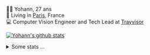<p>
  👨🏻 <bold>Yohann</bold>, 27 ans<br/>
  💼 Living in <a href="https://www.google.com/maps?q=paris">Paris</a>, France<br/>
  💻 Computer Vision Engineer and Tech Lead at <a href="https://trayvisor.com/">Trayvisor</a><br/>
</p>

<a href="https://github.com/anuraghazra/github-readme-stats"><img align="center" src="https://github-readme-stats-go94hl40s-yohann84l.vercel.app//api?username=yohann84L&show_icons=true&include_all_commits=true" alt="Yohann's github stats" /> </a>


<details>
  <summary>Some stats ...</summary><br/>
  

<!--START_SECTION:waka-->
![Code Time](http://img.shields.io/badge/Code%20Time-1%2C004%20hrs%2049%20mins-blue)

![Profile Views](http://img.shields.io/badge/Profile%20Views-0-blue)

**🐱 My GitHub Data** 

> 📦 440.7 kB Used in GitHub's Storage 
 > 
> 🏆 98 Contributions in the Year 2024
 > 
> 🚫 Not Opted to Hire
 > 
> 📜 24 Public Repositories 
 > 
> 🔑 21 Private Repositories 
 > 
**I'm an Early 🐤** 

```text
🌞 Morning                18021 commits       ████████░░░░░░░░░░░░░░░░░   30.26 % 
🌆 Daytime                34492 commits       ██████████████░░░░░░░░░░░   57.92 % 
🌃 Evening                6876 commits        ███░░░░░░░░░░░░░░░░░░░░░░   11.55 % 
🌙 Night                  163 commits         ░░░░░░░░░░░░░░░░░░░░░░░░░   00.27 % 
```
📅 **I'm Most Productive on Wednesday** 

```text
Monday                   11511 commits       █████░░░░░░░░░░░░░░░░░░░░   19.33 % 
Tuesday                  11066 commits       █████░░░░░░░░░░░░░░░░░░░░   18.58 % 
Wednesday                12876 commits       █████░░░░░░░░░░░░░░░░░░░░   21.62 % 
Thursday                 12266 commits       █████░░░░░░░░░░░░░░░░░░░░   20.60 % 
Friday                   10947 commits       █████░░░░░░░░░░░░░░░░░░░░   18.38 % 
Saturday                 361 commits         ░░░░░░░░░░░░░░░░░░░░░░░░░   00.61 % 
Sunday                   525 commits         ░░░░░░░░░░░░░░░░░░░░░░░░░   00.88 % 
```


📊 **This Week I Spent My Time On** 

```text
🕑︎ Time Zone: Europe/Paris

💬 Programming Languages: 
Python                   11 hrs 28 mins      ████████████████████░░░░░   81.61 % 
YAML                     54 mins             ██░░░░░░░░░░░░░░░░░░░░░░░   06.49 % 
Docker                   22 mins             █░░░░░░░░░░░░░░░░░░░░░░░░   02.64 % 
Requirements.txt         20 mins             █░░░░░░░░░░░░░░░░░░░░░░░░   02.43 % 
SSH Config               18 mins             █░░░░░░░░░░░░░░░░░░░░░░░░   02.15 % 

🔥 Editors: 
PyCharm                  13 hrs 18 mins      ████████████████████████░   94.64 % 
VS Code                  45 mins             █░░░░░░░░░░░░░░░░░░░░░░░░   05.36 % 

💻 Operating System: 
Mac                      14 hrs 3 mins       █████████████████████████   100.00 % 
```

**I Mostly Code in Python** 

```text
Python                   24 repos            ██████████████░░░░░░░░░░░   54.55 % 
Jupyter Notebook         5 repos             ███░░░░░░░░░░░░░░░░░░░░░░   11.36 % 
JavaScript               3 repos             ██░░░░░░░░░░░░░░░░░░░░░░░   06.82 % 
HTML                     2 repos             █░░░░░░░░░░░░░░░░░░░░░░░░   04.55 % 
Shell                    1 repo              █░░░░░░░░░░░░░░░░░░░░░░░░   02.27 % 
```




 Last Updated on 25/01/2024 00:33:58 UTC
<!--END_SECTION:waka-->

